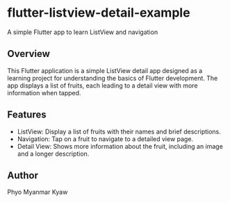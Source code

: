 # flutter-listview-detail-example
A simple Flutter app to learn ListView and navigation

## Overview
This Flutter application is a simple ListView detail app designed as a learning project for understanding the basics of Flutter development.
The app displays a list of fruits, each leading to a detail view with more information when tapped.

## Features
* ListView: Display a list of fruits with their names and brief descriptions.
* Navigation: Tap on a fruit to navigate to a detailed view page.
* Detail View: Shows more information about the fruit, including an image and a longer description.

## Author
Phyo Myanmar Kyaw